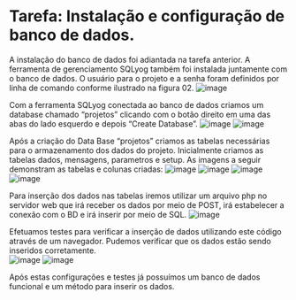 # Tarefa: Instalação e configuração de banco de dados.
A instalação do banco de dados foi adiantada na tarefa anterior. A ferramenta de gerenciamento SQLyog também foi instalada juntamente com o banco de dados.
O usuário para o projeto e a senha foram definidos por linha de comando conforme ilustrado na figura 02.
![image](https://github.com/user-attachments/assets/2cc92b8b-49e6-4a30-aa77-af44434898a9)

Com a ferramenta SQLyog conectada ao banco de dados criamos um database chamado “projetos” clicando com o botão direito em uma das abas do lado esquerdo e depois “Create Database”.
![image](https://github.com/user-attachments/assets/b521d77f-7a47-46f1-a6bc-f2db23a1f127)
![image](https://github.com/user-attachments/assets/9c4e9f06-3c42-4fc1-a32d-79188a7106e2)

Após a criação do Data Base “projetos” criamos as tabelas necessárias para o armazenamento dos dados do projeto. Inicialmente criamos as tabelas dados, mensagens, parametros e setup. As imagens a seguir demonstram as tabelas e colunas criadas:
![image](https://github.com/user-attachments/assets/5655d417-b9cb-4745-aea6-4ab3885fdd41)
![image](https://github.com/user-attachments/assets/9013b345-755d-4beb-a8dc-975e3679d791)
![image](https://github.com/user-attachments/assets/d1384473-ce5d-4afe-8c09-120b2989045a)
![image](https://github.com/user-attachments/assets/e792dba5-2741-4e6a-b9c3-81a0ab15c1c2)


Para inserção dos dados nas tabelas iremos utilizar um arquivo php no servidor web que irá receber os dados por meio de POST, irá estabelecer a conexão com o BD e irá inserir por meio de SQL.
![image](https://github.com/user-attachments/assets/fb56755d-e804-47cd-b128-a7d9aa632fe5)


Efetuamos testes para verificar a inserção de dados utilizando este código através de um navegador. Pudemos verificar que os dados estão sendo inseridos corretamente.<br>
![image](https://github.com/user-attachments/assets/4298eba4-8b5d-45d3-97e2-2e23dce35156)
![image](https://github.com/user-attachments/assets/44022d42-1626-43c7-ba3d-43784286d3ca)

Após estas configurações e testes já possuímos um banco de dados funcional e um método para inserir os dados.


